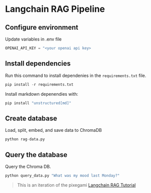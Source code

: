 # Langchain RAG Pipeline

## Configure environment

Update variables in .env file
```python
OPENAI_API_KEY = "<your openai api key>
```

## Install dependencies

Run this command to install dependenies in the `requirements.txt` file. 

```python
pip install -r requirements.txt
```

Install markdown depenendies with:

```python
pip install "unstructured[md]"
```

## Create database

Load, split, embed, and save data to ChromaDB

```python
python rag-data.py
```

## Query the database

Query the Chroma DB.

```python
python query_data.py "What was my mood last Monday?"
```

> This is an iteration of the pixegami [Langchain RAG Tutorial](https://github.com/pixegami/langchain-rag-tutorial/tree/main) 

